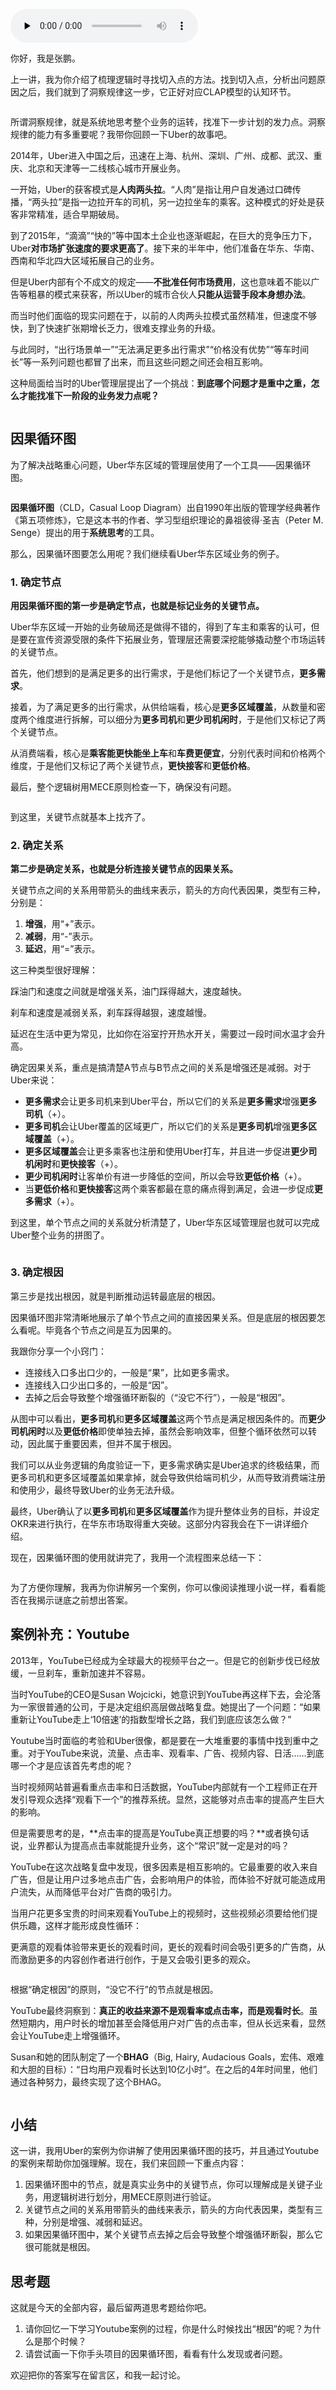 <audio id="audio" title="10 | 洞察规律：怎样更新认知才能找准发力点？" controls="" preload="none"><source id="mp3" src="https://static001.geekbang.org/resource/audio/a7/96/a7be341fcd17b8722bdcb8aed1681296.mp3"></audio>

你好，我是张鹏。

上一讲，我为你介绍了梳理逻辑时寻找切入点的方法。找到切入点，分析出问题原因之后，我们就到了洞察规律这一步，它正好对应CLAP模型的认知环节。

<img src="https://static001.geekbang.org/resource/image/0e/93/0e644b576087cf2826265d8f76d81793.jpg" alt="">

所谓洞察规律，就是系统地思考整个业务的运转，找准下一步计划的发力点。洞察规律的能力有多重要呢？我带你回顾一下Uber的故事吧。

2014年，Uber进入中国之后，迅速在上海、杭州、深圳、广州、成都、武汉、重庆、北京和天津等一二线核心城市开展业务。

一开始，Uber的获客模式是**人肉两头拉**。“人肉”是指让用户自发通过口碑传播，“两头拉”是指一边拉开车的司机，另一边拉坐车的乘客。这种模式的好处是获客非常精准，适合早期破局。

到了2015年，“滴滴”“快的”等中国本土企业也逐渐崛起，在巨大的竞争压力下，Uber**对市场扩张速度的要求更高了**。接下来的半年中，他们准备在华东、华南、西南和华北四大区域拓展自己的业务。

但是Uber内部有个不成文的规定——**不批准任何市场费用**，这也意味着不能以广告等粗暴的模式来获客，所以Uber的城市合伙人**只能从运营手段本身想办法**。

而当时他们面临的现实问题在于，以前的人肉两头拉模式虽然精准，但速度不够快，到了快速扩张期增长乏力，很难支撑业务的升级。

与此同时，“出行场景单一”“无法满足更多出行需求”“价格没有优势”“等车时间长”等一系列问题也都冒了出来，而且这些问题之间还会相互影响。

这种局面给当时的Uber管理层提出了一个挑战：**到底哪个问题才是重中之重，怎么才能找准下一阶段的业务发力点呢？**

<img src="https://static001.geekbang.org/resource/image/7d/7b/7d571afda70ce335e1bff18b0b695a7b.jpg" alt="">

## 因果循环图

为了解决战略重心问题，Uber华东区域的管理层使用了一个工具——因果循环图。

<img src="https://static001.geekbang.org/resource/image/a1/28/a107d9f12d19e332e34d845bdfe8eb28.jpg" alt="">

**因果循环图**（CLD，Casual Loop Diagram）出自1990年出版的管理学经典著作《第五项修炼》，它是这本书的作者、学习型组织理论的鼻祖彼得·圣吉（Peter M. Senge）提出的用于**系统思考**的工具。

那么，因果循环图要怎么用呢？我们继续看Uber华东区域业务的例子。

### 1. 确定节点

**用因果循环图的第一步是确定节点，也就是标记业务的关键节点。**

Uber华东区域一开始的业务破局还是做得不错的，得到了车主和乘客的认可，但是要在宣传资源受限的条件下拓展业务，管理层还需要深挖能够撬动整个市场运转的关键节点。

首先，他们想到的是满足更多的出行需求，于是他们标记了一个关键节点，**更多需求**。

接着，为了满足更多的出行需求，从供给端看，核心是**更多区域覆盖**，从数量和密度两个维度进行拆解，可以细分为**更多司机**和**更少司机闲时**，于是他们又标记了两个关键节点。

从消费端看，核心是**乘客能更快能坐上车**和**车费更便宜**，分别代表时间和价格两个维度，于是他们又标记了两个关键节点，**更快接客**和**更低价格**。

最后，整个逻辑树用MECE原则检查一下，确保没有问题。

<img src="https://static001.geekbang.org/resource/image/b7/63/b7e75d5ab8e9a73d62fyy5d82ddd0d63.jpg" alt="">

到这里，关键节点就基本上找齐了。

### 2. 确定关系

**第二步是确定关系，也就是分析连接关键节点的因果关系。**

关键节点之间的关系用带箭头的曲线来表示，箭头的方向代表因果，类型有三种，分别是：

1. **增强**，用“+”表示。
1. **减弱**，用“-”表示。
1. **延迟**，用“=”表示。

这三种类型很好理解：

踩油门和速度之间就是增强关系，油门踩得越大，速度越快。

刹车和速度是减弱关系，刹车踩得越狠，速度越慢。

延迟在生活中更为常见，比如你在浴室拧开热水开关，需要过一段时间水温才会升高。

确定因果关系，重点是搞清楚A节点与B节点之间的关系是增强还是减弱。对于Uber来说：

- **更多需求**会让更多司机来到Uber平台，所以它们的关系是**更多需求**增强**更多司机**（+）。
- **更多司机**会让Uber覆盖的区域更广，所以它们的关系是**更多司机**增强**更多区域覆盖**（+）。
- **更多区域覆盖**会让更多乘客也注册和使用Uber打车，并且进一步促进**更少司机闲时**和**更快接客**（+）。
- **更少司机闲时**让客单价有进一步降低的空间，所以会导致**更低价格**（+）。
- 当**更低价格**和**更快接客**这两个乘客都最在意的痛点得到满足，会进一步促成**更多需求**（+）。

到这里，单个节点之间的关系就分析清楚了，Uber华东区域管理层也就可以完成Uber整个业务的拼图了。

<img src="https://static001.geekbang.org/resource/image/b2/d9/b21bf4553a2e7b33ef3e72faa10be7d9.jpg" alt="">

### 3. 确定根因

第三步是找出根因，就是判断推动运转最底层的根因。

因果循环图非常清晰地展示了单个节点之间的直接因果关系。但是底层的根因要怎么看呢。毕竟各个节点之间是互为因果的。

我跟你分享一个小窍门：

- 连接线入口多出口少的，一般是“果”，比如更多需求。
- 连接线入口少出口多的，一般是“因”。
- 去掉之后会导致整个增强循环断裂的（“没它不行”），一般是“根因”。

从图中可以看出，**更多司机**和**更多区域覆盖**这两个节点是满足根因条件的。而**更少司机闲时**以及**更低价格**即使单独去掉，虽然会影响效率，但整个循环依然可以转动，因此属于重要因素，但并不属于根因。

我们可以从业务逻辑的角度验证一下，更多需求确实是Uber追求的终极结果，而更多司机和更多区域覆盖如果拿掉，就会导致供给端司机少，从而导致消费端注册和使用少，最终导致Uber的业务无法升级。

最终，Uber确认了以**更多司机**和**更多区域覆盖**作为提升整体业务的目标，并设定OKR来进行执行，在华东市场取得重大突破。这部分内容我会在下一讲详细介绍。

现在，因果循环图的使用就讲完了，我用一个流程图来总结一下：

<img src="https://static001.geekbang.org/resource/image/3f/6c/3f2ed83076032d03430c92c12432d86c.jpg" alt="">

为了方便你理解，我再为你讲解另一个案例，你可以像阅读推理小说一样，看看能否在我揭示谜底之前想出答案。

## 案例补充：Youtube

2013年，YouTube已经成为全球最大的视频平台之一。但是它的创新步伐已经放缓，一旦刹车，重新加速并不容易。

当时YouTube的CEO是Susan Wojcicki，她意识到YouTube再这样下去，会沦落为一家很普通的公司，于是决定组织高层做战略复盘。她提出了一个问题：“如果重新让YouTube走上‘10倍速’的指数型增长之路，我们到底应该怎么做？”

Youtube当时面临的考验和Uber很像，都是要在一大堆重要的事情中找到重中之重。对于YouTube来说，流量、点击率、观看率、广告、视频内容、日活……到底哪一个才是应该首先考虑的呢？

当时视频网站普遍看重点击率和日活数据，YouTube内部就有一个工程师正在开发引导观众选择“观看下一个”的推荐系统。显然，这能够对点击率的提高产生巨大的影响。

但是需要思考的是，**点击率的提高是YouTube真正想要的吗？**或者换句话说，业界都认为提高点击率就能提升业务，这个“常识”就一定是对的吗？

YouTube在这次战略复盘中发现，很多因素是相互影响的。它最重要的收入来自广告，但是让用户过多地点击广告，会影响用户的体验，而体验不好就可能造成用户流失，从而降低平台对广告商的吸引力。

当用户花更多宝贵的时间来观看YouTube上的视频时，这些视频必须要给他们提供乐趣，这样才能形成良性循环：

更满意的观看体验带来更长的观看时间，更长的观看时间会吸引更多的广告商，从而激励更多的内容创作者进行创作，于是又会吸引更多的观众。

<img src="https://static001.geekbang.org/resource/image/18/a8/18bc9b3bb5c4667a198e10f7ca1602a8.jpg" alt="">

根据“确定根因”的原则，“没它不行”的节点就是根因。

YouTube最终洞察到：**真正的收益来源不是观看率或点击率，而是观看时长**。虽然短期内，用户时长的增加甚至会降低用户对广告的点击率，但从长远来看，显然会让YouTube走上增强循环。

Susan和她的团队制定了一个**BHAG**（Big,  Hairy,  Audacious Goals，宏伟、艰难和大胆的目标）：“日均用户观看时长达到10亿小时”。在之后的4年时间里，他们通过各种努力，最终实现了这个BHAG。

<img src="https://static001.geekbang.org/resource/image/9e/4d/9e6c81c1af6cd8c3bf3be6da62c6fb4d.png" alt="" title="2020年Youtube数据">

## 小结

这一讲，我用Uber的案例为你讲解了使用因果循环图的技巧，并且通过Youtube的案例来帮助你加强理解。现在，我们来回顾一下重点内容：

1. 因果循环图中的节点，就是真实业务中的关键节点，你可以理解成是关键子业务，用逻辑树进行划分，用MECE原则进行验证。
1. 关键节点之间的关系用带箭头的曲线来表示，箭头的方向代表因果，类型有三种，分别是增强、减弱和延迟。
1. 如果因果循环图中，某个关键节点去掉之后会导致整个增强循环断裂，那么它很可能就是根因。

## 思考题

这就是今天的全部内容，最后留两道思考题给你吧。

1. 请你回忆一下学习Youtube案例的过程，你是什么时候找出“根因”的呢？为什么是那个时候？
1. 请尝试画一下你手头项目的因果循环图，看看有什么发现或者问题。

欢迎把你的答案写在留言区，和我一起讨论。
